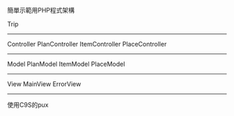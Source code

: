簡單示範用PHP程式架構

Trip

--------------
Controller
    PlanController
    ItemController
    PlaceController

--------------
Model
    PlanModel
    ItemModel
    PlaceModel

--------------
View
    MainView
    ErrorView

--------------

使用C9S的pux